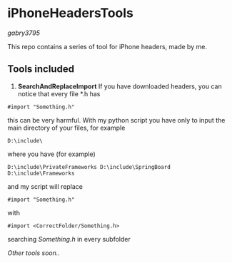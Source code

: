 iPhoneHeadersTools
==================
*gabry3795*

This repo contains a series of tool for iPhone headers, made by me.

Tools included
--------------
1. **SearchAndReplaceImport**  If you have downloaded headers, you can notice that every file *.h has

<code>#import "Something.h"</code>

this can be very harmful. With my python script you have only to input the main directory of your files, for example

  <code>D:\\include\\</code>
  
where you have (for example)

  <code>D:\include\PrivateFrameworks
  D:\include\SpringBoard
  D:\include\Frameworks</code>
  
and my script will replace

  <code>#import "Something.h"</code>
  
with

  <code>#import <CorrectFolder/Something.h></code>
  
searching *Something.h* in every subfolder

*Other tools soon..*
